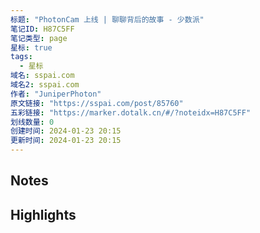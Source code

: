 ```yaml
---
标题: "PhotonCam 上线 | 聊聊背后的故事 - 少数派"
笔记ID: H87C5FF
笔记类型: page
星标: true
tags: 
  - 星标
域名: sspai.com
域名2: sspai.com
作者: "JuniperPhoton"
原文链接: "https://sspai.com/post/85760"
五彩链接: "https://marker.dotalk.cn/#/?noteidx=H87C5FF"
划线数量: 0
创建时间: 2024-01-23 20:15
更新时间: 2024-01-23 20:15
---
```


## Notes


## Highlights
